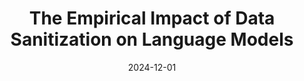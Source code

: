 ---
title: "The Empirical Impact of Data Sanitization on Language Models"
collection: publications
permalink: /publication/2024-12-01-The-Empirical-Impact-of-Data-Sanitization-on-Language-Models
date: 2024-12-01
venue: 'In the proceedings of <em>Safe Generative AI Workshop at Neural Information Processing Systems (NeurIPS) 2024, 2024</em>.'
paperurl: 'https://arxiv.org/abs/2411.05978'
link: 'https://sites.google.com/view/datasan'
authors: '<strong>Anwesan Pal</strong>,  Radhika Bhargava,  Kyle Hinsz,  Jacques Esterhuizen,  Sudipta Bhattacharya.'
---